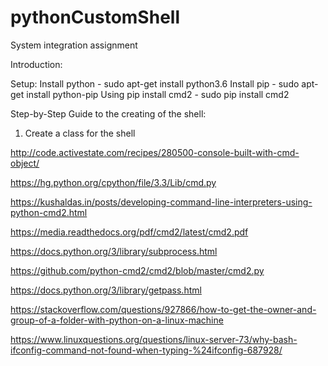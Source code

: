 # pythonCustomShell
System integration assignment

Introduction:

Setup:
Install python - sudo apt-get install python3.6
Install pip    - sudo apt-get install python-pip
Using pip install cmd2 - sudo pip install cmd2

Step-by-Step Guide to the creating of the shell:

1. Create a class for the shell

http://code.activestate.com/recipes/280500-console-built-with-cmd-object/

https://hg.python.org/cpython/file/3.3/Lib/cmd.py

https://kushaldas.in/posts/developing-command-line-interpreters-using-python-cmd2.html

https://media.readthedocs.org/pdf/cmd2/latest/cmd2.pdf

https://docs.python.org/3/library/subprocess.html

https://github.com/python-cmd2/cmd2/blob/master/cmd2.py

https://docs.python.org/3/library/getpass.html

https://stackoverflow.com/questions/927866/how-to-get-the-owner-and-group-of-a-folder-with-python-on-a-linux-machine

https://www.linuxquestions.org/questions/linux-server-73/why-bash-ifconfig-command-not-found-when-typing-%24ifconfig-687928/
